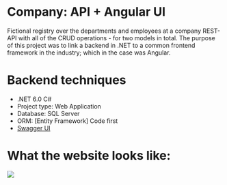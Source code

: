 # Company: API + Angular UI

Fictional registry over the departments and employees at a company
REST-API with all of the CRUD operations - for two models in total.
The purpose of this project was to link a backend in .NET to a common frontend framework in the industry; which in the case was Angular. 


# Backend techniques

- .NET 6.0  C#
- Project type: Web Application
- Database: SQL Server
- ORM: [Entity Framework] Code first
- [Swagger UI](https://github.com/swagger-api/swagger-ui)


# What the website looks like:
![](https://github.com/Articunatu/Company_AngularAPI/blob/master/Documentation/angular-page.gif)

